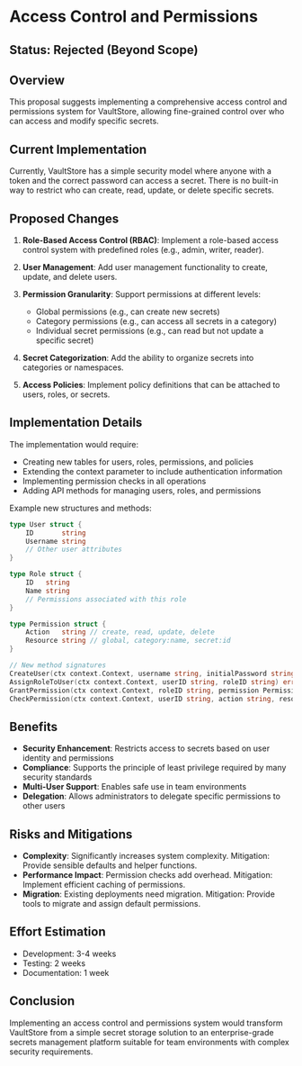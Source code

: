 # Access Control and Permissions

## Status: Rejected (Beyond Scope)

## Overview

This proposal suggests implementing a comprehensive access control and permissions system for VaultStore, allowing fine-grained control over who can access and modify specific secrets.

## Current Implementation

Currently, VaultStore has a simple security model where anyone with a token and the correct password can access a secret. There is no built-in way to restrict who can create, read, update, or delete specific secrets.

## Proposed Changes

1. **Role-Based Access Control (RBAC)**: Implement a role-based access control system with predefined roles (e.g., admin, writer, reader).

2. **User Management**: Add user management functionality to create, update, and delete users.

3. **Permission Granularity**: Support permissions at different levels:
   - Global permissions (e.g., can create new secrets)
   - Category permissions (e.g., can access all secrets in a category)
   - Individual secret permissions (e.g., can read but not update a specific secret)

4. **Secret Categorization**: Add the ability to organize secrets into categories or namespaces.

5. **Access Policies**: Implement policy definitions that can be attached to users, roles, or secrets.

## Implementation Details

The implementation would require:

- Creating new tables for users, roles, permissions, and policies
- Extending the context parameter to include authentication information
- Implementing permission checks in all operations
- Adding API methods for managing users, roles, and permissions

Example new structures and methods:

```go
type User struct {
    ID       string
    Username string
    // Other user attributes
}

type Role struct {
    ID   string
    Name string
    // Permissions associated with this role
}

type Permission struct {
    Action   string // create, read, update, delete
    Resource string // global, category:name, secret:id
}

// New method signatures
CreateUser(ctx context.Context, username string, initialPassword string) (User, error)
AssignRoleToUser(ctx context.Context, userID string, roleID string) error
GrantPermission(ctx context.Context, roleID string, permission Permission) error
CheckPermission(ctx context.Context, userID string, action string, resource string) (bool, error)
```

## Benefits

- **Security Enhancement**: Restricts access to secrets based on user identity and permissions
- **Compliance**: Supports the principle of least privilege required by many security standards
- **Multi-User Support**: Enables safe use in team environments
- **Delegation**: Allows administrators to delegate specific permissions to other users

## Risks and Mitigations

- **Complexity**: Significantly increases system complexity. Mitigation: Provide sensible defaults and helper functions.
- **Performance Impact**: Permission checks add overhead. Mitigation: Implement efficient caching of permissions.
- **Migration**: Existing deployments need migration. Mitigation: Provide tools to migrate and assign default permissions.

## Effort Estimation

- Development: 3-4 weeks
- Testing: 2 weeks
- Documentation: 1 week

## Conclusion

Implementing an access control and permissions system would transform VaultStore from a simple secret storage solution to an enterprise-grade secrets management platform suitable for team environments with complex security requirements.
